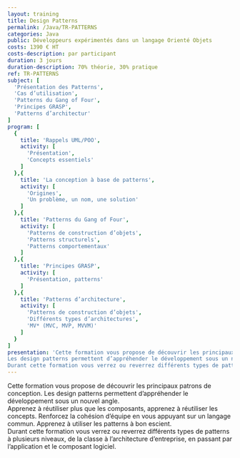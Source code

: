 ```yaml
---
layout: training
title: Design Patterns
permalink: /Java/TR-PATTERNS
categories: Java
public: Développeurs expérimentés dans un langage Orienté Objets
costs: 1390 € HT
costs-description: par participant
duration: 3 jours
duration-description: 70% théorie, 30% pratique
ref: TR-PATTERNS
subject: [
  'Présentation des Patterns',
  'Cas d’utilisation',
  'Patterns du Gang of Four',
  'Principes GRASP',
  'Patterns d’architectur'
]
program: [
  {
    title: 'Rappels UML/POO',
    activity: [
      'Présentation',
      'Concepts essentiels'
    ]
  },{
    title: 'La conception à base de patterns',
    activity: [
      'Origines',
      'Un problème, un nom, une solution'
    ]
  },{
    title: 'Patterns du Gang of Four',
    activity: [
      'Patterns de construction d’objets',
      'Patterns structurels',
      'Patterns comportementaux'
    ]
  },{
    title: 'Principes GRASP',
    activity: [
      'Présentation, patterns'
    ]
  },{
    title: 'Patterns d’architecture',
    activity: [
      'Patterns de construction d’objets',
      'Différents types d’architectures',
      'MV* (MVC, MVP, MVVM)'
    ]
  }
]
presentation: 'Cette formation vous propose de découvrir les principaux patrons de conception.
Les design patterns permettent d’appréhender le développement sous un nouvel angle. Apprenez à réutiliser plus que les composants, apprenez à réutiliser les concepts. Renforcez la cohésion d’équipe en vous appuyant sur un langage commun. Apprenez à utiliser les patterns à bon escient.
Durant cette formation vous verrez ou reverrez différents types de patterns à plusieurs niveaux, de la classe à l’architecture d’entreprise, en passant par l’application et le composant logiciel.'
---
```


Cette formation vous propose de découvrir les principaux patrons de conception.
Les design patterns permettent d’appréhender le développement sous un nouvel angle.  
Apprenez à réutiliser plus que les composants, apprenez à réutiliser les concepts. Renforcez la cohésion d’équipe en vous appuyant sur un langage commun. Apprenez à utiliser les patterns à bon escient.  
Durant cette formation vous verrez ou reverrez différents types de patterns à plusieurs niveaux, de la classe à l’architecture d’entreprise, en passant par l’application et le composant logiciel.  
